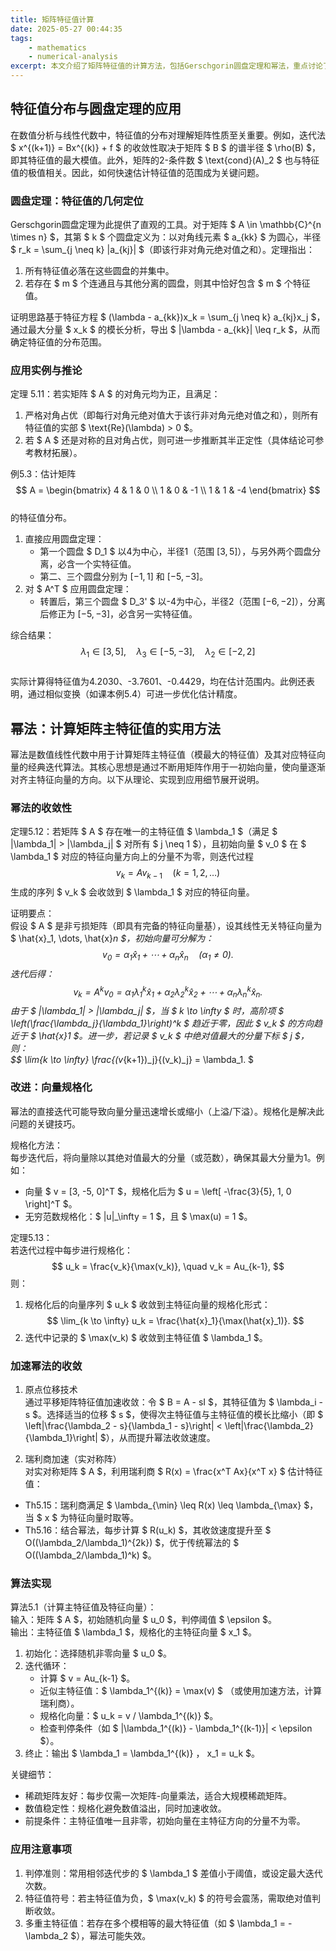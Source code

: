 ```yaml
---
title: 矩阵特征值计算
date: 2025-05-27 00:44:35
tags:
    - mathematics
    - numerical-analysis
excerpt: 本文介绍了矩阵特征值的计算方法，包括Gerschgorin圆盘定理和幂法，重点讨论了特征值分布的几何定位及其在数值分析中的应用。
---
```

## 特征值分布与圆盘定理的应用

在数值分析与线性代数中，特征值的分布对理解矩阵性质至关重要。例如，迭代法 $ x^{(k+1)} = Bx^{(k)} + f $ 的收敛性取决于矩阵 $ B $ 的谱半径 $ \rho(B) $，即其特征值的最大模值。此外，矩阵的2-条件数 $ \text{cond}(A)_2 $ 也与特征值的极值相关。因此，如何快速估计特征值的范围成为关键问题。

### 圆盘定理：特征值的几何定位  
Gerschgorin圆盘定理为此提供了直观的工具。对于矩阵 $ A \in \mathbb{C}^{n \times n} $，其第 $ k $ 个圆盘定义为：以对角线元素 $ a_{kk} $ 为圆心，半径 $ r_k = \sum_{j \neq k} |a_{kj}| $（即该行非对角元绝对值之和）。定理指出：  
1. 所有特征值必落在这些圆盘的并集中。  
2. 若存在 $ m $ 个连通且与其他分离的圆盘，则其中恰好包含 $ m $ 个特征值。  

证明思路基于特征方程 $ (\lambda - a_{kk})x_k = \sum_{j \neq k} a_{kj}x_j $，通过最大分量 $ x_k $ 的模长分析，导出 $ |\lambda - a_{kk}| \leq r_k $，从而确定特征值的分布范围。

### 应用实例与推论  
定理 5.11：若实矩阵 $ A $ 的对角元均为正，且满足：  
1. 严格对角占优（即每行对角元绝对值大于该行非对角元绝对值之和），则所有特征值的实部 $ \text{Re}(\lambda) > 0 $。  
2. 若 $ A $ 还是对称的且对角占优，则可进一步推断其半正定性（具体结论可参考教材拓展）。  

例5.3：估计矩阵  
$$
A = \begin{bmatrix}
4 & 1 & 0 \\
1 & 0 & -1 \\
1 & 1 & -4
\end{bmatrix}
$$  
的特征值分布。  
1. 直接应用圆盘定理：  
   - 第一个圆盘 $ D_1 $ 以4为中心，半径1（范围 $[3,5]$），与另外两个圆盘分离，必含一个实特征值。  
   - 第二、三个圆盘分别为 $[-1,1]$ 和 $[-5,-3]$。  
2. 对 $ A^T $ 应用圆盘定理：  
   - 转置后，第三个圆盘 $ D_3' $ 以-4为中心，半径2（范围 $[-6,-2]$），分离后修正为 $[-5,-3]$，必含另一实特征值。  

综合结果：  
$$
\lambda_1 \in [3,5], \quad \lambda_3 \in [-5,-3], \quad \lambda_2 \in [-2,2]
$$  
实际计算得特征值为4.2030、-3.7601、-0.4429，均在估计范围内。此例还表明，通过相似变换（如课本例5.4）可进一步优化估计精度。


## 幂法：计算矩阵主特征值的实用方法

幂法是数值线性代数中用于计算矩阵主特征值（模最大的特征值）及其对应特征向量的经典迭代算法。其核心思想是通过不断用矩阵作用于一初始向量，使向量逐渐对齐主特征向量的方向。以下从理论、实现到应用细节展开说明。


### 幂法的收敛性
定理5.12：若矩阵 $ A $ 存在唯一的主特征值 $ \lambda_1 $（满足 $ |\lambda_1| > |\lambda_j| $ 对所有 $ j \neq 1 $），且初始向量 $ v_0 $ 在 $ \lambda_1 $ 对应的特征向量方向上的分量不为零，则迭代过程  
$$
v_k = Av_{k-1} \quad (k=1,2,\dots)
$$ 
生成的序列 $ v_k $ 会收敛到 $ \lambda_1 $ 对应的特征向量。

证明要点：  
假设 $ A $ 是非亏损矩阵（即具有完备的特征向量基），设其线性无关特征向量为 $ \hat{x}_1, \dots, \hat{x}_n $，初始向量可分解为：  
$$
v_0 = \alpha_1 \hat{x}_1 + \cdots + \alpha_n \hat{x}_n \quad (\alpha_1 \neq 0).
$$ 
迭代后得：  
$$
v_k = A^k v_0 = \alpha_1 \lambda_1^k \hat{x}_1 + \alpha_2 \lambda_2^k \hat{x}_2 + \cdots + \alpha_n \lambda_n^k \hat{x}_n.
$$ 
由于 $ |\lambda_1| > |\lambda_j| $，当 $ k \to \infty $ 时，高阶项 $ \left(\frac{\lambda_j}{\lambda_1}\right)^k $ 趋近于零，因此 $ v_k $ 的方向趋近于 $ \hat{x}_1 $。进一步，若记录 $ v_k $ 中绝对值最大的分量下标 $ j $，则：  
$$
\lim_{k \to \infty} \frac{(v_{k+1})_j}{(v_k)_j} = \lambda_1.
$


### 改进：向量规格化
幂法的直接迭代可能导致向量分量迅速增长或缩小（上溢/下溢）。规格化是解决此问题的关键技巧。

规格化方法：  
每步迭代后，将向量除以其绝对值最大的分量（或范数），确保其最大分量为1。例如：  
- 向量 $ v = [3, -5, 0]^T $，规格化后为 $ u = \left[ -\frac{3}{5}, 1, 0 \right]^T $。  
- 无穷范数规格化：$ \|u\|_\infty = 1 $，且 $ \max(u) = 1 $。

定理5.13：  
若迭代过程中每步进行规格化：  
$$
u_k = \frac{v_k}{\max(v_k)}, \quad v_k = Au_{k-1},
$$ 
则：  
1. 规格化后的向量序列 $ u_k $ 收敛到主特征向量的规格化形式：  
   $$
   \lim_{k \to \infty} u_k = \frac{\hat{x}_1}{\max(\hat{x}_1)}.
   $$ 
2. 迭代中记录的 $ \max(v_k) $ 收敛到主特征值 $ \lambda_1 $。

### 加速幂法的收敛  
1. 原点位移技术  
通过平移矩阵特征值加速收敛：令 $ B = A - sI $，其特征值为 $ \lambda_i - s $。选择适当的位移 $ s $，使得次主特征值与主特征值的模长比缩小（即 $ \left|\frac{\lambda_2 - s}{\lambda_1 - s}\right| < \left|\frac{\lambda_2}{\lambda_1}\right| $），从而提升幂法收敛速度。  

2. 瑞利商加速（实对称阵）  
对实对称矩阵 $ A $，利用瑞利商 $ R(x) = \frac{x^T Ax}{x^T x} $ 估计特征值：  
- Th5.15：瑞利商满足 $ \lambda_{\min} \leq R(x) \leq \lambda_{\max} $，当 $ x $ 为特征向量时取等。  
- Th5.16：结合幂法，每步计算 $ R(u_k) $，其收敛速度提升至 $ O((\lambda_2/\lambda_1)^{2k}) $，优于传统幂法的 $ O((\lambda_2/\lambda_1)^k) $。


### 算法实现
算法5.1（计算主特征值及特征向量）：  
输入：矩阵 $ A $，初始随机向量 $ u_0 $，判停阈值 $ \epsilon $。  
输出：主特征值 $ \lambda_1 $，规格化的主特征向量 $ x_1 $。  

1. 初始化：选择随机非零向量 $ u_0 $。  
2. 迭代循环：  
   - 计算 $ v = Au_{k-1} $。  
   - 近似主特征值：$ \lambda_1^{(k)} = \max(v) $ （或使用加速方法，计算瑞利商）。  
   - 规格化向量：$ u_k = v / \lambda_1^{(k)} $。  
   - 检查判停条件（如 $ |\lambda_1^{(k)} - \lambda_1^{(k-1)}| < \epsilon $）。  
3. 终止：输出 $ \lambda_1 = \lambda_1^{(k)} $，$ x_1 = u_k $。  

关键细节：  
- 稀疏矩阵友好：每步仅需一次矩阵-向量乘法，适合大规模稀疏矩阵。  
- 数值稳定性：规格化避免数值溢出，同时加速收敛。  
- 前提条件：主特征值唯一且非零，初始向量在主特征方向的分量不为零。  


### 应用注意事项
1. 判停准则：常用相邻迭代步的 $ \lambda_1 $ 差值小于阈值，或设定最大迭代次数。  
2. 特征值符号：若主特征值为负，$ \max(v_k) $ 的符号会震荡，需取绝对值判断收敛。  
3. 多重主特征值：若存在多个模相等的最大特征值（如 $ \lambda_1 = -\lambda_2 $），幂法可能失效。  


